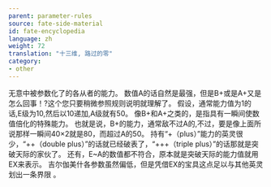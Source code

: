```yaml
---
parent: parameter-rules
source: fate-side-material
id: fate-encyclopedia
language: zh
weight: 72
translation: "十三维, 路过的零"
category:
- other
---
```


无意中被参数化了的各从者的能力。
数值A的话自然是最强，但是B+或是A+又是怎么回事！?这个您只要稍微参照规则说明就理解了。
假设，通常能力值为1的话,E级为10,然后以10递加,A级就有50。
像B+和A+之类的，是指具有一瞬间使数值倍化的特殊能力。
也就是说，B+的能力，通常敌不过A的,不过，要是像上面所说那样一瞬间40×2就是80，而超过A的50。
持有“+（plus）”能力的英灵很少，“++（double plus）”的话就已经破表了，“+++（triple plus）”的话那就是突破天际的家伙了。
还有，E~A的数值都不符合，原本就是突破天际的能力值就用EX来表示。
吉尔伽美什各参数虽然偏低，但是凭借EX的宝具这点足以与其他英灵划出一条界限 。
